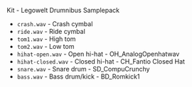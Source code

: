 Kit - Legowelt Drumnibus Samplepack
- `crash.wav` - Crash cymbal
- `ride.wav` - Ride cymbal
- `tom1.wav` - High tom
- `tom2.wav` - Low tom
- `hihat-open.wav` - Open hi-hat - OH_AnalogOpenhatwav
- `hihat-closed.wav` - Closed hi-hat - CH_Fantio Closed Hat
- `snare.wav` - Snare drum - SD_CompuCrunchy
- `bass.wav` - Bass drum/kick - BD_Romkick1
